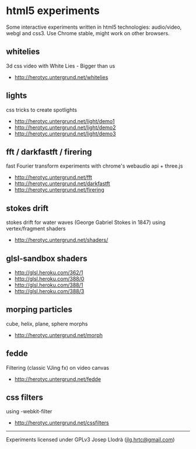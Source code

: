 html5 experiments
=================

Some interactive experiments written in html5 technologies: audio/video, webgl and css3.
Use Chrome stable, might work on other browsers.

whitelies
---------

3d css video with White Lies - Bigger than us

 * http://herotyc.untergrund.net/whitelies

lights
------

css tricks to create spotlights

 * http://herotyc.untergrund.net/light/demo1
 * http://herotyc.untergrund.net/light/demo2
 * http://herotyc.untergrund.net/light/demo3

fft / darkfastft / firering
---------------------------

fast Fourier transform experiments with chrome's webaudio api + three.js

 * http://herotyc.untergrund.net/fft
 * http://herotyc.untergrund.net/darkfastft
 * http://herotyc.untergrund.net/firering

stokes drift
------------

stokes drift for water waves (George Gabriel Stokes in 1847) using vertex/fragment shaders

 * http://herotyc.untergrund.net/shaders/

glsl-sandbox shaders
--------------------

 * http://glsl.heroku.com/362/1
 * http://glsl.heroku.com/388/0
 * http://glsl.heroku.com/388/1
 * http://glsl.heroku.com/388/3

morping particles
-----------------

cube, helix, plane, sphere morphs

 * http://herotyc.untergrund.net/morph

fedde
-----

Filtering (classic VJing fx) on video canvas

 * http://herotyc.untergrund.net/fedde

css filters
-----------

using -webkit-filter

 * http://herotyc.untergrund.net/cssfilters

---

Experiments licensed under GPLv3
Josep Llodrà (jlg.hrtc@gmail.com)
